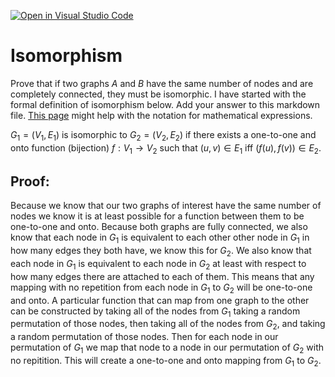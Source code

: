 [![Open in Visual Studio Code](https://classroom.github.com/assets/open-in-vscode-718a45dd9cf7e7f842a935f5ebbe5719a5e09af4491e668f4dbf3b35d5cca122.svg)](https://classroom.github.com/online_ide?assignment_repo_id=12685119&assignment_repo_type=AssignmentRepo)
# Isomorphism

Prove that if two graphs $A$ and $B$ have the same number of nodes and are
completely connected, they must be isomorphic. I have started with the formal
definition of isomorphism below. Add your answer to this markdown file. [This
page](https://docs.github.com/en/get-started/writing-on-github/working-with-advanced-formatting/writing-mathematical-expressions)
might help with the notation for mathematical expressions.

$G_1=(V_1 , E_1)$ is isomorphic to $G_2 = (V_2, E_2)$ if there exists a
one-to-one and onto function (bijection) $f: V_1 \rightarrow V_2$ such that $(u,v)
\in E_1$ iff $(f(u),f(v)) \in E_2$.

## Proof:
Because we know that our two graphs of interest have the same number of nodes we know it is at least possible for a function between them to be one-to-one and onto. Because both graphs are fully connected, we also know that each node in $G_1$ is equivalent to each other other node in $G_1$ in how many edges they both have, we know this for $G_2$. We also know that each node in $G_1$ is equivalent to each node in $G_2$ at least with respect to how many edges there are attached to each of them. This means that any mapping with no repetition from each node in $G_1$ to $G_2$ will be one-to-one and onto. A particular function that can map from one graph to the other can be constructed by taking all of the nodes from $G_1$ taking a random permutation of those nodes, then taking all of the nodes from $G_2$, and taking a random permutation of those nodes. Then for each node in our permutation of $G_1$ we map that node to a node in our permutation of $G_2$ with no repitition. This will create a one-to-one and onto mapping from $G_1$ to $G_2$.
